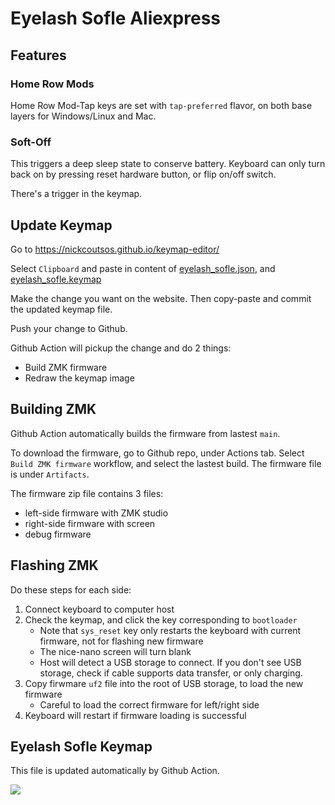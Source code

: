 # Eyelash Sofle Aliexpress

## Features

### Home Row Mods

Home Row Mod-Tap keys are set with `tap-preferred` flavor, on both base layers for Windows/Linux and Mac.

### Soft-Off

This triggers a deep sleep state to conserve battery. 
Keyboard can only turn back on by pressing reset hardware button, or flip on/off switch.

There's a trigger in the keymap.

## Update Keymap

Go to <https://nickcoutsos.github.io/keymap-editor/>

Select `Clipboard` and paste in content of [eyelash_sofle.json](./config/eyelash_sofle.json), and  [eyelash_sofle.keymap](./config/eyelash_sofle.keymap)

Make the change you want on the website. Then copy-paste and commit the updated keymap file.

Push your change to Github. 

Github Action will pickup the change and do 2 things:
* Build ZMK firmware
* Redraw the keymap image

## Building ZMK

Github Action automatically builds the firmware from lastest `main`.

To download the firmware, go to Github repo, under Actions tab.
Select `Build ZMK firmware` workflow, and select the lastest build.
The firmware file is under `Artifacts`.

The firmware zip file contains 3 files:
* left-side firmware with ZMK studio
* right-side firmware with screen
* debug firmware

## Flashing ZMK

Do these steps for each side:

1. Connect keyboard to computer host
2. Check the keymap, and click the key corresponding to `bootloader`
   * Note that `sys_reset` key only restarts the keyboard with current firmware, not for flashing new firmware
   * The nice-nano screen will turn blank
   * Host will detect a USB storage to connect. If you don't see USB storage, check if cable supports data transfer, or only charging.
3. Copy firwmare `uf2` file into the root of USB storage, to load the new firmware
   * Careful to load the correct firmware for left/right side 
4. Keyboard will restart if firmware loading is successful


## Eyelash Sofle Keymap

This file is updated automatically by Github Action.

<img src="keymap-drawer/eyelash_sofle.svg" >

